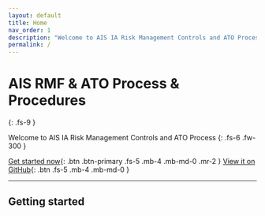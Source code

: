```yaml
---
layout: default
title: Home
nav_order: 1
description: "Welcome to AIS IA Risk Management Controls and ATO Process"
permalink: /
---
```


# AIS RMF & ATO Process & Procedures
{: .fs-9 }

Welcome to AIS IA Risk Management Controls and ATO Process
{: .fs-6 .fw-300 }

[Get started now](#getting-started){: .btn .btn-primary .fs-5 .mb-4 .mb-md-0 .mr-2 } [View it on GitHub](https://github.com/andrewgoodson/rmfcontrols){: .btn .fs-5 .mb-4 .mb-md-0 }

---

## Getting started